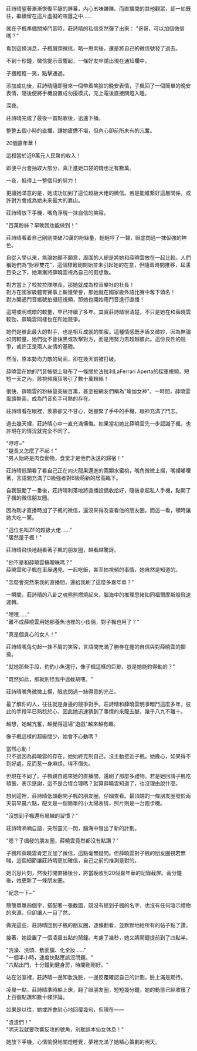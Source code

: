 
莊詩晴望著漸漸恢復平靜的屏幕，內心五味雜陳。而直播間的其他觀眾，卻一如既往，繼續留在這片虛擬的喧囂之中……

就在子楓準備關掉鬥音時，莊詩晴的私信突然彈了出來：
"哥哥，可以加個微信嗎？"

看到這條消息，子楓眉頭微挑，略一思索後，還是將自己的微信號發了過去。

不到十秒鐘，微信提示音響起，一條好友申請出現在通知欄中。

子楓輕輕一笑，點擊通過。

添加成功後，莊詩晴隨即發來一個帶着笑臉的晚安表情，子楓回了一個簡單的晚安表情，隨後便將手機設置成勿擾模式，充上電後直接關燈入睡。

深夜。

莊詩晴完成了最後一首點歌後，迅速下播。

整整五個小時的直播，讓她疲憊不堪，但內心卻前所未有的亢奮。

20個嘉年華！

這相當於近9萬元人民幣的收入！

即便平台會抽取大部分，真正進她口袋的錢也足有數萬。

一夜，抵得上一整個月的努力！

更讓她滿意的是，她成功加到了這位超級大佬的微信。若是能維繫好這層關係，或許對方會成為她未來最大的靠山。

莊詩晴放下手機，嘴角浮現一抹自信的笑容。

"百萬粉絲？早晚我也能做到！"

莊詩晴看着自己剛剛突破70萬的粉絲量，輕輕哼了一聲，眼底閃過一抹倔強的神色。  

自從入學以來，無論她願不願意，周圍的人總是將她和薛曉雲放在一起比較。人們稱她們為"財經雙花"，這個標籤剛開始並未引起她的在意，但隨着時間推移，耳濡目染之下，她漸漸將薛曉雲視為自己的假想敵。  

對方當上了校拉拉隊隊長，那她就成為校音樂社的社長！  
對方在國家級體育賽事上斬獲榮譽，那她就在國家級外語比賽中奪下頭名！  
對方開通鬥音帳號拍攝短視頻，那她也開始用鬥音進行直播！  

這場或明或暗的較量，早已持續了多年。其實莊詩晴很清楚，不只是她在和薛曉雲較勁，薛曉雲同樣也在和她競爭。  

她們是彼此最大的對手，也是相互成就的閨蜜。這種情感既矛盾又微妙，因為無論如何較量，她們從不會抹黑或攻擊對方，而是用努力去超越彼此。這份良性的競爭，或許正是兩人友情的基礎。  

然而，原本勢均力敵的局面，卻在幾天前被打破。  

薛曉雲在她的鬥音帳號上發布了一條關於法拉利LaFerrari Aperta的探車視頻。短短一天之內，該視頻瘋狂吸引了數十萬粉絲！  

很快，薛曉雲的粉絲量突破百萬，甚至被網友們稱為"瑜伽女神"。一時間，薛曉雲風頭無兩，成為鬥音炙手可熱的存在。  

莊詩晴看在眼裡，羨慕卻又不甘心，她握緊了手中的手機，眼神充滿了鬥志。  

過去幾天裡，莊詩晴心中一直充滿懊悔。如果當初她比薛曉雲先一步認識子楓，也許現在的情況就完全不同了。  

"哼哼~"  
"腿長又怎麼了不起！"  
"男人始終是肉食動物，食堂才是他們永遠的歸宿！"  

莊詩晴低頭看了看自己正在向火龍果邁進的兩顆水蜜桃，嘴角微微上揚，嘴裡嘟囔著，言語間充滿了D級強者對B級萌新的居高臨下。  

自我鼓勵了一番後，莊詩晴利落地將直播設備收拾好，隨後拿起私人手機，點開了子楓的微信朋友圈。  

因為剛才直播時加了子楓的微信，還沒來得及查看他的朋友圈。而這一看，頓時讓她大吃一驚。  

"這位名叫ZF的超級大佬……"  
"居然是子楓！"  

莊詩晴飛快地翻看著子楓的朋友圈，越看越驚訝。  

"他不是和薛曉雲搞曖昧嗎？"  
薛曉雲和子楓在車展遇見、一起吃飯，甚至拍視頻的事情，她自然是知道的。  

"怎麼會突然來我的直播間，還給我刷了這麼多嘉年華？"  

一瞬間，莊詩晴的八卦之魂熊熊燃燒起來，腦海中的推理思緒如同福爾摩斯般飛速運轉。  

"嘿嘿……"  
"難不成薛曉雲用她那養魚池裡的小伎倆，對子楓也用了？"  

"真是個貪心的女人！"  

莊詩晴嘴角勾起一抹不屑的笑容，言語間充滿了勝券在握的自信與對薛曉雲的揶揄。

"就她那些手段，釣釣小魚還行，像子楓這樣的巨鯨，豈是她能釣得動的？"

"既然如此，那就別怪我中途截胡嘍。"  

莊詩晴嘴角微微上揚，眼底閃過一絲得意的光芒。  

最了解你的人，往往就是身邊的競爭對手。莊詩晴和薛曉雲明爭暗鬥這麼多年，彼此的手段早已熟稔於心，因此她迅速猜到了事情的來龍去脈，幾乎八九不離十。  

越想，她越亢奮，越覺得這場"遊戲"越來越有趣。  

像子楓這樣的超級闊少，她會不心動嗎？  

當然心動！  
只不過因為薛曉雲的存在，她始終克制自己，沒主動接近子楓。她擔心，如果得不到好處，反而惹一身麻煩，得不償失。  

但現在不同了。子楓親自跑來她的直播間，還刷了那麼多禮物。若是她回請子楓吃頓飯，表示感謝，這不是合情合理嗎？就算薛曉雲知道了，也沒理由說什麼。  

想到這裡，莊詩晴低頭翻開子楓的朋友圈，仔細查看。最頂端的一條朋友圈發於兩天前早晨六點，配文是一個簡單的小太陽表情，照片則是一台跑步機。  

"沒想到子楓還有晨練的習慣？"  

莊詩晴喃喃自語，突然靈光一閃，腦海中冒出了新的計劃。  

"嗯？子楓發的朋友圈，薛曉雲竟然都沒有點讚？"  

子楓和薛曉雲肯定互加了微信，這點毫無疑問。但薛曉雲對子楓的朋友圈視若無睹，這個細節讓莊詩晴更加確信，自己之前的推測是對的。  

她沉思片刻，然後打開直播後台，將當晚收到20個嘉年華的記錄截屏。兩分鐘後，她更新了一條朋友圈。  

"紀念一下~"  

簡簡單單四個字，搭配著一張截圖，既沒有提到子楓的名字，也沒有任何暗示禮物的來源，但卻讓人一目了然。  

做完這些，莊詩晴回到子楓的朋友圈，逐條翻看，並默默地給所有的帖子點了讚。  

接著，她設置了一個凌晨五點的鬧鐘。考慮了幾秒，她又將鬧鐘提前到了四點半。  

"洗澡、洗頭、敷面膜、化全妝……"  
"一個半小時，速度快點應該沒問題。"  
"六點出門，十分鐘到健身房，時間剛剛好。"  

站在浴室裡，莊詩晴一邊卸妝洗臉，一邊反覆確認自己的計劃，臉上滿是期待。  

凌晨一點，莊詩晴準時躺上床，翻了眼朋友圈，短短幾分鐘，她的動態已經收穫了上百個點讚和數十條評論。  

如果是以往，她或許會耐心地回覆幾句，但現在——  

"渣渣們！"  
"明天我就要吹響反攻的號角，別耽誤本仙女休息！"  

她放下手機，心情愉悅地關燈睡覺，夢裡充滿了她精心策劃的明天。  

